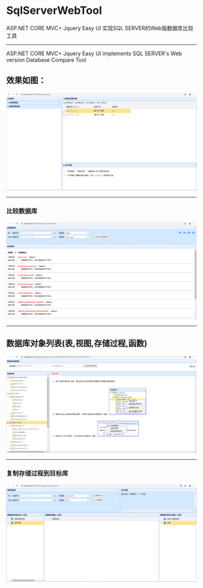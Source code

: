 # SqlServerWebTool
ASP.NET CORE MVC+ Jquery Easy UI 实现SQL SERVER的Web版数据库比较工具

-------------------------

ASP.NET CORE MVC+ Jquery Easy UI implements SQL SERVER's Web version Database Compare Tool
## 效果如图：
![image](https://raw.githubusercontent.com/WuLex/UsefulPicture/main/webTool/sqltool-manager-index.png)

-------
### 比较数据库

![image](https://raw.githubusercontent.com/WuLex/UsefulPicture/main/webTool/sqltool-manager-compareDB.png)

-------
## 数据库对象列表(表,视图,存储过程,函数)

![image](https://raw.githubusercontent.com/WuLex/UsefulPicture/main/webTool/sqltool-manager-explorer.png)

-------
### 复制存储过程到目标库

![image](https://raw.githubusercontent.com/WuLex/UsefulPicture/main/webTool/sqltool-manager-copyProcedure.png)
